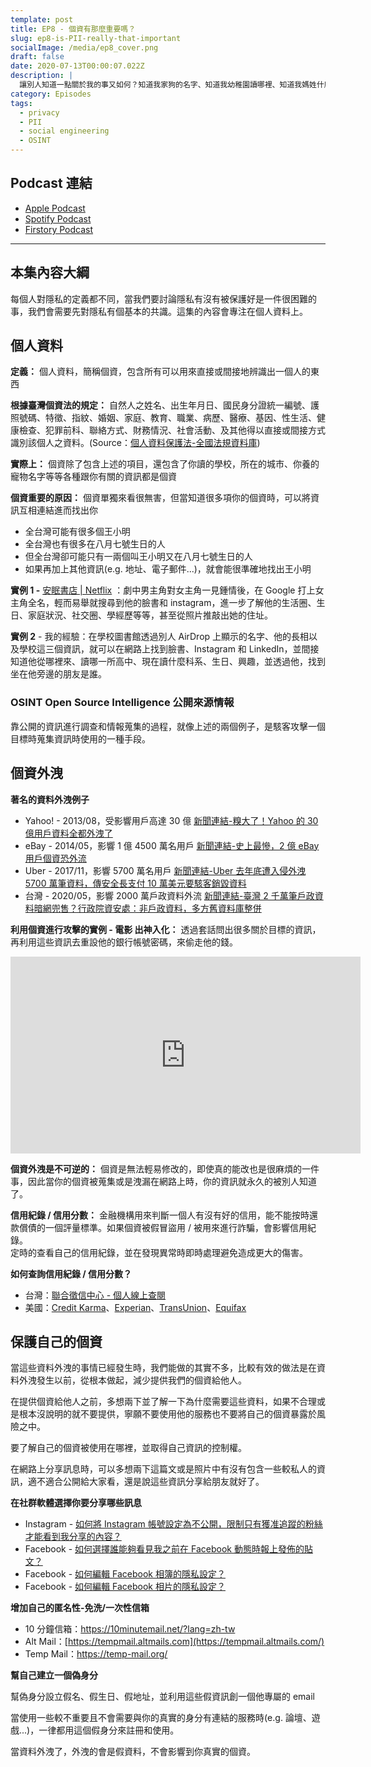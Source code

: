 ```yaml
---
template: post
title: EP8 - 個資有那麼重要嗎？
slug: ep8-is-PII-really-that-important
socialImage: /media/ep8_cover.png
draft: false
date: 2020-07-13T00:00:07.022Z
description: |
  讓別人知道一點關於我的事又如何？知道我家狗的名字、知道我幼稚園讀哪裡、知道我媽姓什麼又怎麼了嗎？這一點點的訊息能帶來什麼傷害？
category: Episodes
tags:
  - privacy
  - PII
  - social engineering
  - OSINT
---
```


## Podcast 連結

- [Apple Podcast](https://podcasts.apple.com/tw/podcast/%E8%B3%87%E5%AE%89%E8%A7%A3%E5%A3%93%E7%B8%AE/id1513276667#episodeGuid=ckcjmtg0nhwfo0918qo9ag121)
- [Spotify Podcast](https://open.spotify.com/episode/3FuDtTd1nmyk7W4BlURvV5)
- [Firstory Podcast](https://open.firstory.me/story/ckcjmtg0nhwfo0918qo9ag121)

---

## 本集內容大綱

每個人對隱私的定義都不同，當我們要討論隱私有沒有被保護好是一件很困難的事，我們會需要先對隱私有個基本的共識。這集的內容會專注在個人資料上。

## 個人資料

**定義：** 個人資料，簡稱個資，包含所有可以用來直接或間接地辨識出一個人的東西

**根據臺灣個資法的規定：** 自然人之姓名、出生年月日、國民身分證統一編號、護 照號碼、特徵、指紋、婚姻、家庭、教育、職業、病歷、醫療、基因、性生活、健康檢查、犯罪前科、聯絡方式、財務情況、社會活動、及其他得以直接或間接方式識別該個人之資料。(Source：[個人資料保護法-全國法規資料庫](https://law.moj.gov.tw/LawClass/LawAll.aspx?PCode=I0050021))

**實際上：** 個資除了包含上述的項目，還包含了你讀的學校，所在的城市、你養的寵物名字等等各種跟你有關的資訊都是個資

**個資重要的原因：** 個資單獨來看很無害，但當知道很多項你的個資時，可以將資訊互相連結進而找出你

- 全台灣可能有很多個王小明
- 全台灣也有很多在八月七號生日的人
- 但全台灣卻可能只有一兩個叫王小明又在八月七號生日的人
- 如果再加上其他資訊(e.g. 地址、電子郵件...)，就會能很準確地找出王小明

**實例 1 -** [安眠書店 | Netflix](https://www.netflix.com/tw/title/80211991) ：劇中男主角對女主角一見鍾情後，在 Google 打上女主角全名，輕而易舉就搜尋到他的臉書和 instagram，進一步了解他的生活圈、生日、家庭狀況、社交圈、學經歷等等，甚至從照片推敲出她的住址。

**實例 2** - 我的經驗：在學校圖書館透過別人 AirDrop 上顯示的名字、他的長相以及學校這三個資訊，就可以在網路上找到臉書、Instagram 和 LinkedIn，並間接知道他從哪裡來、讀哪一所高中、現在讀什麼科系、生日、興趣，並透過他，找到坐在他旁邊的朋友是誰。

### OSINT Open Source Intelligence 公開來源情報

靠公開的資訊進行調查和情報蒐集的過程，就像上述的兩個例子，是駭客攻擊一個目標時蒐集資訊時使用的一種手段。

## 個資外洩

**著名的資料外洩例子**

- Yahoo! - 2013/08，受影響用戶高達 30 億 [新聞連結-糗大了！Yahoo 的 30 億用戶資料全都外洩了](https://www.ithome.com.tw/news/117253)
- eBay - 2014/05，影響 1 億 4500 萬名用戶 [新聞連結-史上最慘，2 億 eBay 用戶個資恐外流](https://www.ithome.com.tw/voice/87997)
- Uber - 2017/11，影響 5700 萬名用戶 [新聞連結-Uber 去年底遭入侵外洩 5700 萬筆資料，傳安全長支付 10 萬美元要駭客銷毀資料](https://www.ithome.com.tw/news/118482)
- 台灣 - 2020/05，影響 2000 萬戶政資料外流 [新聞連結-臺灣 2 千萬筆戶政資料暗網兜售？行政院資安處：非戶政資料，多方舊資料庫整併](https://www.ithome.com.tw/news/137955)

**利用個資進行攻擊的實例 - 電影 出神入化：** 透過套話問出很多關於目標的資訊，再利用這些資訊去重設他的銀行帳號密碼，來偷走他的錢。

<iframe width="560" height="315" src="https://www.youtube-nocookie.com/embed/95jHwnAhHgU" frameborder="0" allow="accelerometer; autoplay; encrypted-media; gyroscope; picture-in-picture" allowfullscreen></iframe>

**個資外洩是不可逆的：** 個資是無法輕易修改的，即使真的能改也是很麻煩的一件事，因此當你的個資被蒐集或是洩漏在網路上時，你的資訊就永久的被別人知道了。

**信用紀錄 / 信用分數：** 金融機構用來判斷一個人有沒有好的信用，能不能按時還款償債的一個評量標準。如果個資被假冒盜用 / 被用來進行詐騙，會影響信用紀錄。\
定時的查看自己的信用紀錄，並在發現異常時即時處理避免造成更大的傷害。

**如何查詢信用紀錄 / 信用分數？**

- 台灣：[聯合徵信中心 - 個人線上查閱](https://www.jcic.org.tw/main_ch/docDetail.aspx?uid=170&pid=93&docid=412)
- 美國：[Credit Karma](https://www.creditkarma.com/)、[Experian](https://www.experian.com/)、[TransUnion](https://www.transunion.com/)、[Equifax](https://www.equifax.com/personal/)

## 保護自己的個資

當這些資料外洩的事情已經發生時，我們能做的其實不多，比較有效的做法是在資料外洩發生以前，從根本做起，減少提供我們的個資給他人。

在提供個資給他人之前，多想兩下並了解一下為什麼需要這些資料，如果不合理或是根本沒說明的就不要提供，寧願不要使用他的服務也不要將自己的個資暴露於風險之中。

要了解自己的個資被使用在哪裡，並取得自己資訊的控制權。

在網路上分享訊息時，可以多想兩下這篇文或是照片中有沒有包含一些較私人的資訊，適不適合公開給大家看，還是說這些資訊分享給朋友就好了。

**在社群軟體選擇你要分享哪些訊息**

- Instagram - [如何將 Instagram 帳號設定為不公開，限制只有獲准追蹤的粉絲才能看到我分享的內容？](https://help.instagram.com/448523408565555)
- Facebook - [如何選擇誰能夠看見我之前在 Facebook 動態時報上發佈的貼文？](https://www.facebook.com/help/236898969688346)
- Facebook - [如何編輯 Facebook 相簿的隱私設定？](https://www.facebook.com/help/215496745135618)
- Facebook - [如何編輯 Facebook 相片的隱私設定？](https://www.facebook.com/help/2335165983413024)

**增加自己的匿名性-免洗/一次性信箱**

- 10 分鐘信箱：<https://10minutemail.net/?lang=zh-tw>
- Alt Mail：[https://tempmail.altmails.com](https://tempmail.altmails.com/)
- Temp Mail：<https://temp-mail.org/>

**幫自己建立一個偽身分**

幫偽身分設立假名、假生日、假地址，並利用這些假資訊創一個他專屬的 email

當使用一些較不重要且不會需要與你的真實的身分有連結的服務時(e.g. 論壇、遊戲...)，一律都用這個假身分來註冊和使用。

當資料外洩了，外洩的會是假資料，不會影響到你真實的個資。
